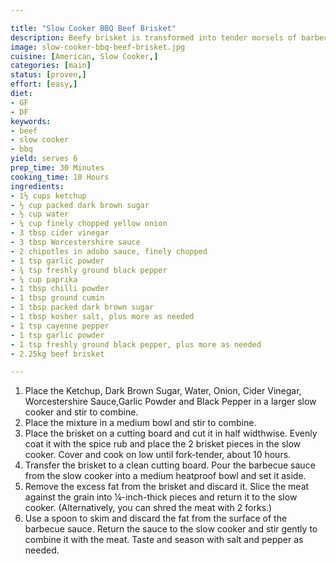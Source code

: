 ```yaml
---

title: "Slow Cooker BBQ Beef Brisket"
description: Beefy brisket is transformed into tender morsels of barbecue goodness.
image: slow-cooker-bbq-beef-brisket.jpg
cuisine: [American, Slow Cooker,]
categories: [main]
status: [proven,]
effort: [easy,]
diet:
- GF
- DF
keywords:
- beef
- slow cooker
- bbq
yield: serves 6
prep_time: 30 Minutes
cooking_time: 10 Hours
ingredients:
- 1½ cups ketchup
- ½ cup packed dark brown sugar
- ½ cup water
- ¼ cup finely chopped yellow onion
- 3 tbsp cider vinegar
- 3 tbsp Worcestershire sauce
- 2 chipotles in adobo sauce, finely chopped
- 1 tsp garlic powder
- ¾ tsp freshly ground black pepper
- ¼ cup paprika
- 1 tbsp chilli powder
- 1 tbsp ground cumin
- 1 tbsp packed dark brown sugar
- 1 tbsp kosher salt, plus more as needed
- 1 tsp cayenne pepper
- 1 tsp garlic powder
- 1 tsp freshly ground black pepper, plus more as needed
- 2.25kg beef brisket

---
```


1. Place the Ketchup, Dark Brown Sugar, Water, Onion, Cider Vinegar, Worcestershire Sauce,Garlic Powder and Black Pepper  in a larger slow cooker and stir to combine.
2. Place the mixture in a medium bowl and stir to combine.
3. Place the brisket on a cutting board and cut it in half widthwise. Evenly coat it with the spice rub and place the 2 brisket pieces in the slow cooker. Cover and cook on low until fork-tender, about 10 hours.
4. Transfer the brisket to a clean cutting board. Pour the barbecue sauce from the slow cooker into a medium heatproof bowl and set it aside.
5. Remove the excess fat from the brisket and discard it. Slice the meat against the grain into ¼-inch-thick pieces and return it to the slow cooker. (Alternatively, you can shred the meat with 2 forks.)
6. Use a spoon to skim and discard the fat from the surface of the barbecue sauce. Return the sauce to the slow cooker and stir gently to combine it with the meat. Taste and season with salt and pepper as needed.
